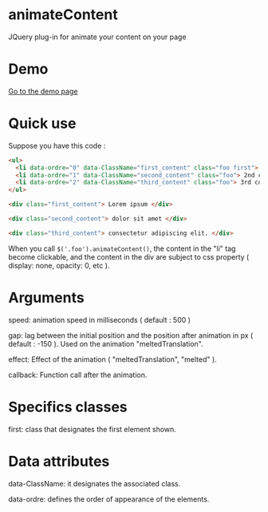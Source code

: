animateContent
==============

JQuery plug-in for animate your content on your page

Demo
==== 

[Go to the demo page](http://syncoop.maisondacote.fr/demo/animateContent/)


Quick use
=========

Suppose you have this code :

```html
<ul>
  <li data-ordre="0" data-ClassName="first_content" class="foo first"> 1st content</li>
  <li data-ordre="1" data-ClassName="second_content" class="foo"> 2nd content</li>
  <li data-ordre="2" data-ClassName="third_content" class="foo"> 3rd content</li>
</ul>

<div class="first_content"> Lorem ipsum </div>

<div class="second_content"> dolor sit amet </div>

<div class="third_content"> consectetur adipiscing elit. </div>

```

When you call `$('.foo').animateContent()`, the content in the "li" tag become clickable, and the content 
in the div are subject to css property ( display: none, opacity: 0, etc ).



Arguments
=========

speed: animation speed in milliseconds ( default : 500 )

gap: lag between the initial position and the position after animation in px ( default : -150 ). Used on the animation "meltedTranslation".

effect: Effect of the animation ( "meltedTranslation", "melted" ).

callback: Function call after the animation.



Specifics classes
=================

first: class that designates the first element shown. 



Data attributes
===============

data-ClassName: it designates the associated class.

data-ordre: defines the order of appearance of the elements.

